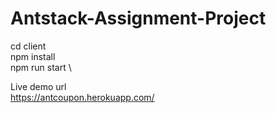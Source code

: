 # Antstack-Assignment-Project

cd client \
npm install \
npm run start \


Live demo url \
https://antcoupon.herokuapp.com/
